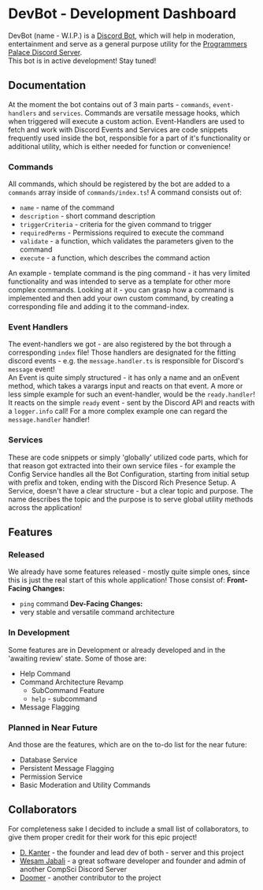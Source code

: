 # DevBot - Development Dashboard
DevBot (name - W.I.P.) is a [Discord Bot](https://discord.com/developers/docs/intro#bots-and-apps), which will help in
moderation, entertainment and serve as a general purpose utility for the [Programmers Palace Discord Server](http://www.programmerspalace.com).  
This bot is in active development! Stay tuned!

## Documentation
At the moment the bot contains out of 3 main parts - `commands`, `event-handlers` and `services`. Commands are versatile 
message hooks, which when triggered will execute a custom action. Event-Handlers are used to fetch and work with Discord
Events and Services are code snippets frequently used inside the bot, responsible for a part of it's functionality or 
additional utility, which is either needed for function or convenience!

### Commands
All commands, which should be registered by the bot are added to a `commands` array inside of `commands/index.ts`!
A command consists out of:
- `name` - name of the command
- `description` - short command description
- `triggerCriteria` - criteria for the given command to trigger
- `requiredPerms` - Permissions required to execute the command
- `validate` - a function, which validates the parameters given to the command
- `execute` - a function, which describes the command action

An example - template command is the ping command - it has very limited functionality and was intended to serve as a 
template for other more complex commands. Looking at it - you can grasp how a command is implemented and then add your
own custom command, by creating a corresponding file and adding it to the command-index.

### Event Handlers
The event-handlers we got - are also registered by the bot through a corresponding `index` file! Those handlers are
designated for the fitting discord events - e.g. the `message.handler.ts` is responsible for Discord's `message` event!  
An Event is quite simply structured - it has only a name and an onEvent method, which takes a varargs input and reacts
on that event. A more or less simple example for such an event-handler, would be the `ready.handler`! It reacts on the
simple `ready` event - sent by the Discord API and reacts with a `logger.info` call! For a more complex example one can
regard the `message.handler` handler!

### Services
These are code snippets or simply 'globally' utilized code parts, which for that reason got extracted into their own
service files - for example the Config Service handles all the Bot Configuration, starting from initial setup with 
prefix and token, ending with the Discord Rich Presence Setup. A Service, doesn't have a clear structure - but a clear
topic and purpose. The name describes the topic and the purpose is to serve global utility methods across the application!

## Features
### Released
We already have some features released - mostly quite simple ones, since this is just the real start of this whole
application! Those consist of: 
**Front-Facing Changes:**
- `ping` command
**Dev-Facing Changes:**
- very stable and versatile command architecture
### In Development
Some features are in Development or already developed and in the 'awaiting review' state. Some of those are:
- Help Command
- Command Architecture Revamp
    - SubCommand Feature
    - `help` - subcommand
- Message Flagging

### Planned in Near Future
And those are the features, which are on the to-do list for the near future:
- Database Service
- Persistent Message Flagging
- Permission Service
- Basic Moderation and Utility Commands

## Collaborators
For completeness sake I decided to include a small list of collaborators, to give them proper credit for their
work for this epic project!  
- [D. Kanter](https://github.com/dkantereivin) - the founder and lead dev of both - server and this project
- [Wesam Jabali](https://github.com/wesamjabali) - a great software developer and founder and admin of another CompSci Discord Server
- [Doomer](https://github.com/QueenOfDoom/) - another contributor to the project
